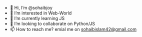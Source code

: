 - 👋 Hi, I’m @sohaibjoy
- 👀 I’m interested in Web-World
- 🌱 I’m currently learning JS
- 💞️ I’m looking to collaborate on Python/JS
- 📫 How to reach me? emial me on sohaibislam42@gmail.com

<!---
sohaibjoy0178/sohaibjoy0178 is a ✨ special ✨ repository because its `README.md` (this file) appears on your GitHub profile.
You can click the Preview link to take a look at your changes.
--->
